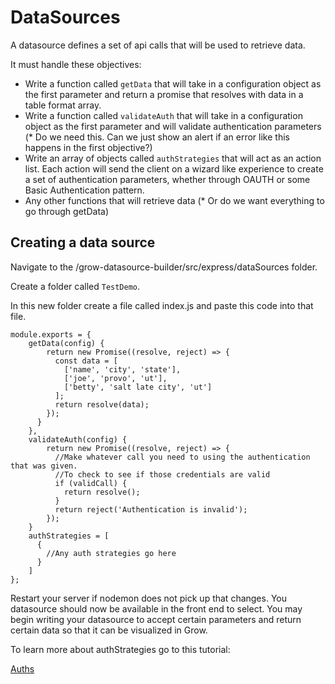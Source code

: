 # DataSources

A datasource defines a set of api calls that will be used to retrieve data. 

It must handle these objectives:

* Write a function called `getData` that will take in a configuration object as the first parameter and return a promise that resolves with data in a table format array.
* Write a function called `validateAuth` that will take in a configuration object as the first parameter and will validate authentication parameters (* Do we need this. Can we just show an alert if an error like this happens in the first objective?)
* Write an array of objects called `authStrategies` that will act as an action list. Each action will send the client on a wizard like experience to create a set of authentication parameters, whether through OAUTH or some Basic Authentication pattern.
* Any other functions that will retrieve data (* Or do we want everything to go through getData)

## Creating a data source

Navigate to the /grow-datasource-builder/src/express/dataSources folder.

Create a folder called `TestDemo`.

In this new folder create a file called index.js and paste this code into that file.

```
module.exports = {
    getData(config) {
        return new Promise((resolve, reject) => {
          const data = [
            ['name', 'city', 'state'],
            ['joe', 'provo', 'ut'],
            ['betty', 'salt late city', 'ut']
          ];
          return resolve(data);
        });
      }
    },
    validateAuth(config) {
        return new Promise((resolve, reject) => {
          //Make whatever call you need to using the authentication that was given.
          //To check to see if those credentials are valid
          if (validCall) {
            return resolve();
          }
          return reject('Authentication is invalid');
        });
    }
    authStrategies = [
      {
        //Any auth strategies go here
      }
    ]
};
```

Restart your server if nodemon does not pick up that changes. You datasource should now be available in the front end to select. You may begin writing your datasource to accept certain parameters and return certain data so that it can be visualized in Grow.

To learn more about authStrategies go to this tutorial:

[Auths](./auths/README.md)
